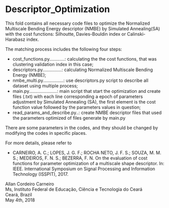 # Descriptor_Optimization
This fold contains all necessary code files to optimize the Normalized Multiscale Bending Energy descriptor (NMBE) by Simulated Annealing(SA) with the cost functions: Silhoutte, Davies-Bouldin index or Calinski-Harabasz index.

The matching process includes the following four steps:

* cost_functions.py............: calculating the the cost functions, that was clustering validation index in this case;
* descriptors.py...............: calculating Normalized Multiscale Bending Energy (NMBE);
* nmbe_multi.py................: use descriptors.py script to describe all dataset using multiple process;
* main.py......................: main script that start the optimization and create files (.txt) with each line corresponding a epoch of parameters adjustment by Simulated Annealing (SA), the first element is the cost function value followed by the parameters values in question;
* read_params_and_describe.py..: create NMBE descriptor files that used the parameters optimized of files generate by main.py

There are some parameters in the codes, and they should be changed by modifying the codes in specific places.


For more details, please refer to
* CARNEIRO, A. C.; LOPES, J. G. F.; ROCHA NETO, J. F. S.; SOUZA, M. M. S.; MEDEIROS, F. N. S.; BEZERRA, F. N. On the evaluation of cost functions for parameter optimization of a multiscale shape descriptor. In: IEEE. International Symposium on Signal Processing and
Information Technology (ISSPIT), 2017.  


Allan Cordeiro Carneiro  
Ms, Instituto Federal de Educação, Ciência e Tecnologia do Ceará  
Ceará, Brazil  
May 4th, 2018
